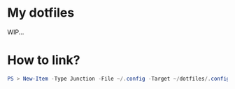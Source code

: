# My dotfiles

WIP...

# How to link?
```powershell
PS > New-Item -Type Junction -File ~/.config -Target ~/dotfiles/.config

```

